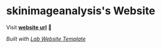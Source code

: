 
# skinimageanalysis's Website

Visit **[website url](#)** 🚀

_Built with [Lab Website Template](https://greene-lab.gitbook.io/lab-website-template-docs)_

